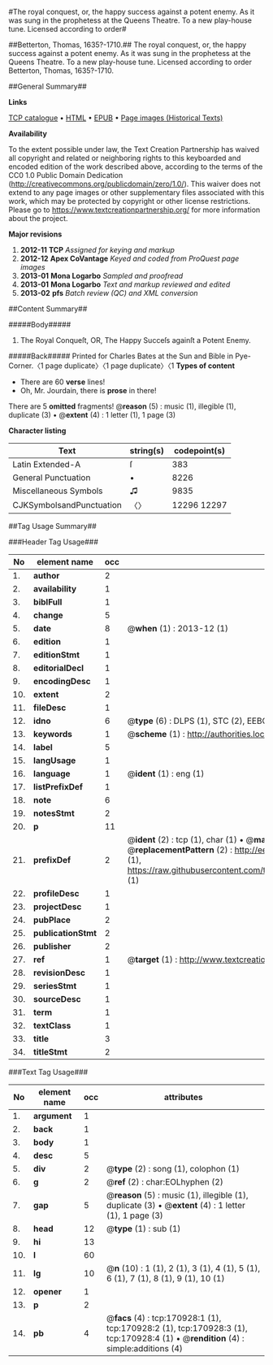 #The royal conquest, or, the happy success against a potent enemy. As it was sung in the prophetess at the Queens Theatre. To a new play-house tune. Licensed according to order#

##Betterton, Thomas, 1635?-1710.##
The royal conquest, or, the happy success against a potent enemy. As it was sung in the prophetess at the Queens Theatre. To a new play-house tune. Licensed according to order
Betterton, Thomas, 1635?-1710.

##General Summary##

**Links**

[TCP catalogue](http://www.ota.ox.ac.uk/tcp/)  • 
[HTML](http://tei.it.ox.ac.uk/tcp/Texts-HTML/free/A76/A76474.html)  • 
[EPUB](http://tei.it.ox.ac.uk/tcp/Texts-EPUB/free/A76/A76474.epub) • 
[Page images (Historical Texts)](https://historicaltexts.jisc.ac.uk/eebo-99897788e)

**Availability**

To the extent possible under law, the Text Creation Partnership has waived all copyright and related or neighboring rights to this keyboarded and encoded edition of the work described above, according to the terms of the CC0 1.0 Public Domain Dedication (http://creativecommons.org/publicdomain/zero/1.0/). This waiver does not extend to any page images or other supplementary files associated with this work, which may be protected by copyright or other license restrictions. Please go to https://www.textcreationpartnership.org/ for more information about the project.

**Major revisions**

1. __2012-11__ __TCP__ *Assigned for keying and markup*
1. __2012-12__ __Apex CoVantage__ *Keyed and coded from ProQuest page images*
1. __2013-01__ __Mona Logarbo__ *Sampled and proofread*
1. __2013-01__ __Mona Logarbo__ *Text and markup reviewed and edited*
1. __2013-02__ __pfs__ *Batch review (QC) and XML conversion*

##Content Summary##

#####Body#####

1. The Royal Conqueſt, OR, The Happy Succeſs againſt a Potent Enemy.

#####Back#####
Printed for Charles Bates at the Sun and Bible in Pye-Corner.〈1 page duplicate〉〈1 page duplicate〉〈1 
**Types of content**

  * There are 60 **verse** lines!
  * Oh, Mr. Jourdain, there is **prose** in there!

There are 5 **omitted** fragments! 
 @__reason__ (5) : music (1), illegible (1), duplicate (3)  •  @__extent__ (4) : 1 letter (1), 1 page (3)

**Character listing**


|Text|string(s)|codepoint(s)|
|---|---|---|
|Latin Extended-A|ſ|383|
|General Punctuation|•|8226|
|Miscellaneous Symbols|♫|9835|
|CJKSymbolsandPunctuation|〈〉|12296 12297|

##Tag Usage Summary##

###Header Tag Usage###

|No|element name|occ|attributes|
|---|---|---|---|
|1.|__author__|2||
|2.|__availability__|1||
|3.|__biblFull__|1||
|4.|__change__|5||
|5.|__date__|8| @__when__ (1) : 2013-12 (1)|
|6.|__edition__|1||
|7.|__editionStmt__|1||
|8.|__editorialDecl__|1||
|9.|__encodingDesc__|1||
|10.|__extent__|2||
|11.|__fileDesc__|1||
|12.|__idno__|6| @__type__ (6) : DLPS (1), STC (2), EEBO-CITATION (1), PROQUEST (1), VID (1)|
|13.|__keywords__|1| @__scheme__ (1) : http://authorities.loc.gov/ (1)|
|14.|__label__|5||
|15.|__langUsage__|1||
|16.|__language__|1| @__ident__ (1) : eng (1)|
|17.|__listPrefixDef__|1||
|18.|__note__|6||
|19.|__notesStmt__|2||
|20.|__p__|11||
|21.|__prefixDef__|2| @__ident__ (2) : tcp (1), char (1)  •  @__matchPattern__ (2) : ([0-9\-]+):([0-9IVX]+) (1), (.+) (1)  •  @__replacementPattern__ (2) : http://eebo.chadwyck.com/downloadtiff?vid=$1&page=$2 (1), https://raw.githubusercontent.com/textcreationpartnership/Texts/master/tcpchars.xml#$1 (1)|
|22.|__profileDesc__|1||
|23.|__projectDesc__|1||
|24.|__pubPlace__|2||
|25.|__publicationStmt__|2||
|26.|__publisher__|2||
|27.|__ref__|1| @__target__ (1) : http://www.textcreationpartnership.org/docs/. (1)|
|28.|__revisionDesc__|1||
|29.|__seriesStmt__|1||
|30.|__sourceDesc__|1||
|31.|__term__|1||
|32.|__textClass__|1||
|33.|__title__|3||
|34.|__titleStmt__|2||


###Text Tag Usage###

|No|element name|occ|attributes|
|---|---|---|---|
|1.|__argument__|1||
|2.|__back__|1||
|3.|__body__|1||
|4.|__desc__|5||
|5.|__div__|2| @__type__ (2) : song (1), colophon (1)|
|6.|__g__|2| @__ref__ (2) : char:EOLhyphen (2)|
|7.|__gap__|5| @__reason__ (5) : music (1), illegible (1), duplicate (3)  •  @__extent__ (4) : 1 letter (1), 1 page (3)|
|8.|__head__|12| @__type__ (1) : sub (1)|
|9.|__hi__|13||
|10.|__l__|60||
|11.|__lg__|10| @__n__ (10) : 1 (1), 2 (1), 3 (1), 4 (1), 5 (1), 6 (1), 7 (1), 8 (1), 9 (1), 10 (1)|
|12.|__opener__|1||
|13.|__p__|2||
|14.|__pb__|4| @__facs__ (4) : tcp:170928:1 (1), tcp:170928:2 (1), tcp:170928:3 (1), tcp:170928:4 (1)  •  @__rendition__ (4) : simple:additions (4)|
